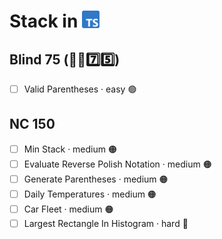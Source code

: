 # Stack in <img src="../../assets/tsLogo.png" style="height: 1em; vertical-align: top">

## Blind 75 (🧑‍🦯7️⃣5️⃣)
- [ ] Valid Parentheses · easy 🟢  

## NC 150
- [ ] Min Stack · medium 🟠
- [ ] Evaluate Reverse Polish Notation · medium 🟠
- [ ] Generate Parentheses · medium 🟠
- [ ] Daily Temperatures · medium 🟠
- [ ] Car Fleet · medium 🟠
- [ ] Largest Rectangle In Histogram · hard 🔴